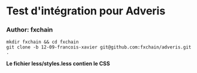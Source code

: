 # Test d'intégration pour Adveris
### Author: fxchain


```
mkdir fxchain && cd fxchain
git clone -b 12-09-francois-xavier git@github.com:fxchain/adveris.git .
```


**Le fichier less/styles.less contien le CSS**